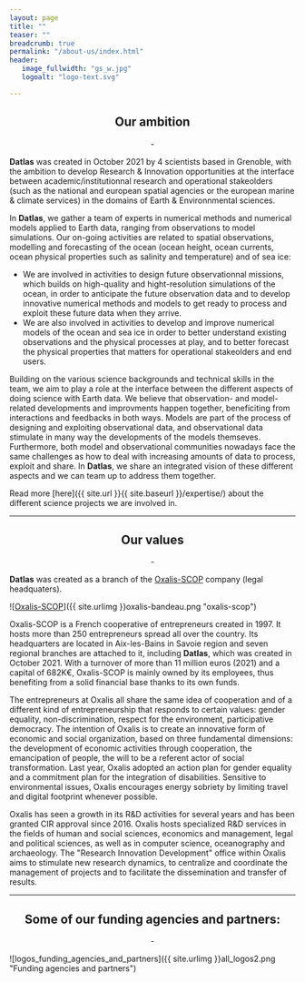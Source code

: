 ```yaml
---
layout: page
title: ""
teaser: ""
breadcrumb: true
permalink: "/about-us/index.html"
header:
   image_fullwidth: "gs_w.jpg"
   logoalt: "logo-text.svg"

---
```


## <center> Our ambition </center>
 <center> - </center>

 __Datlas__ was created in October 2021 by 4 scientists based in Grenoble, with the ambition to develop Research & Innovation opportunities at the interface between academic/institutionnal research  and operational stakeolders (such as the national and european spatial agencies or the european marine & climate services) in the domains of Earth & Environnmental sciences.

In __Datlas__, we gather a team of experts in numerical methods and numerical models applied to Earth data, ranging from observations to model simulations.  Our on-going activities  are related to spatial observations, modelling and forecasting of the ocean (ocean height, ocean currents, ocean physical properties such as salinity and temperature) and of sea ice:
* We are involved in activities to design future observationnal missions, which builds on high-quality and hight-resolution simulations of the ocean, in order to anticipate the future observation data and to develop innovative numerical methods and models to get ready to process and exploit these future data when they arrive. 
* We are also involved in activities to develop and improve numerical models of the ocean and sea ice in order to better understand existing observations and the physical processes at play, and to better forecast the physical properties that matters for operational stakeolders and end users. 

Building on the various science backgrounds and technical skills in the team, we aim to play a role at the interface between the different aspects of doing science with Earth data. We believe that observation- and model-related developments and improvments happen together, beneficiting from interactions and  feedbacks in both ways. Models are part of the process of designing and exploiting observational data, and observational data stimulate in many way the developments of the models themseves. Furthermore, both model and observational communities nowadays face  the same challenges as how to deal with increasing amounts of data to process, exploit and share.  In __Datlas__, we share an integrated vision of these different aspects and we can team up to address them together.



Read more [here]({{ site.url }}{{ site.baseurl }}/expertise/) about the different science projects we are involved in.


---
## <center> Our values</center>
<center>-</center>

 __Datlas__ was created as a branch of the [Oxalis-SCOP](https://www.oxalis-scop.fr/) company (legal headquaters).

![[Oxalis-SCOP](https://www.oxalis-scop.fr/)]({{ site.urlimg }}oxalis-bandeau.png "oxalis-scop")

 Oxalis-SCOP is a French cooperative of entrepreneurs created in 1997. It hosts more than 250 entrepreneurs spread all over the country. Its headquarters are located in Aix-les-Bains in Savoie region and seven regional branches are attached to it, including __Datlas__, which was created in October 2021. With a turnover of more than 11 million euros (2021) and a capital of 682K€, Oxalis-SCOP  is mainly owned by its employees, thus benefiting from a solid financial base thanks to its own funds. 
 
 The entrepreneurs at Oxalis all share the same idea of cooperation and of a different kind of entrepreneurship that responds to certain values: gender equality, non-discrimination, respect for the environment, participative democracy. The intention of Oxalis is to create an innovative form of economic and social organization, based on three fundamental dimensions: the development of economic activities through cooperation, the emancipation of people, the will to be a referent actor of social transformation. Last year, Oxalis adopted an action plan for gender equality and a commitment plan for the integration of disabilities. Sensitive to environmental issues, Oxalis encourages energy sobriety by limiting travel and digital footprint whenever possible. 
 
 Oxalis has seen a growth in its R&D activities for several years and has been granted CIR approval since 2016. Oxalis hosts specialized R&D services in the fields of human and social sciences, economics and management, legal and political sciences, as well as in computer science, oceanography and archaeology. The "Research Innovation Development" office within Oxalis aims  to stimulate new research dynamics, to centralize and coordinate the management of projects and to facilitate the dissemination and transfer of results.



---
## <center> Some of our funding agencies and partners:</center>
<center> - </center>

![logos_funding_agencies_and_partners]({{ site.urlimg }}all_logos2.png "Funding agencies and partners")
